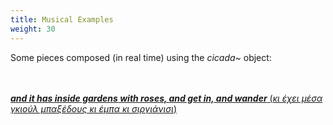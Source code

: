 ```yaml
---
title: Musical Examples
weight: 30
---
```


Some pieces composed (in real time) using the _cicada~_ object:
&nbsp;  
&nbsp;  
&nbsp;    


[**_and it has inside gardens with roses, and get in, and wander_** (_κι έχει μέσα γκιούλ μπαξέδους κι έμπα κι σιργιάνισι_)](https://www.danielbrownmusic.com/music/and-it-has-inside-gardens-with-roses/)



